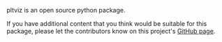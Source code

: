 pltviz is an open source python package.

If you have additional content that you think would be suitable for this package, please let the contributors know on this project's [GitHub page](https://github.com/andrewtavis/pltviz).

